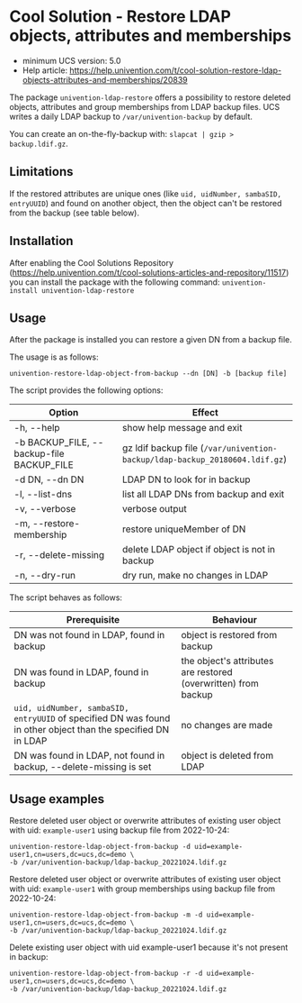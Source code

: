 # Cool Solution - Restore LDAP objects, attributes and memberships

* minimum UCS version: 5.0
* Help article: <https://help.univention.com/t/cool-solution-restore-ldap-objects-attributes-and-memberships/20839>

The package `univention-ldap-restore` offers a possibility to restore deleted objects, attributes and group memberships from LDAP backup files. UCS writes a daily LDAP backup to `/var/univention-backup` by default.

You can create an on-the-fly-backup with: `slapcat | gzip > backup.ldif.gz`.

## Limitations
If the restored attributes are unique ones (like `uid, uidNumber, sambaSID, entryUUID`) and found on another object, then the object can't be restored from the backup (see table below).

## Installation
After enabling the Cool Solutions Repository (<https://help.univention.com/t/cool-solutions-articles-and-repository/11517>)
 you can install the package with the following command:
`univention-install univention-ldap-restore`

## Usage
After the package is installed you can restore a given DN from a backup file.

The usage is as follows:

`univention-restore-ldap-object-from-backup --dn [DN] -b [backup file]`

The script provides the following options:

| Option                                    | Effect                                                                      |
| ----                                      | ----                                                                        |
| -h, --help                                | show help message and exit                                                  |
| -b BACKUP_FILE, --backup-file BACKUP_FILE | gz ldif backup file (`/var/univention-backup/ldap-backup_20180604.ldif.gz`) |
| -d DN, --dn DN                            | LDAP DN to look for in backup                                               |
| -l, --list-dns                            | list all LDAP DNs from backup and exit                                      |
| -v, --verbose                             | verbose output                                                              |
| -m, --restore-membership                  | restore uniqueMember of DN                                                  |
| -r, --delete-missing                      | delete LDAP object if object is not in backup                               |
| -n, --dry-run                             | dry run, make no changes in LDAP                                            |

The script behaves as follows:

| Prerequisite                                                                                                  | Behaviour                                                      |
| ---                                                                                                           | ---                                                            |
| DN was not found in LDAP, found in backup                                                                     | object is restored from backup                                 |
| DN was found in LDAP, found in backup                                                                         | the object's attributes are restored (overwritten) from backup |
| `uid, uidNumber, sambaSID, entryUUID` of specified DN was found in other object than the specified DN in LDAP | no changes are made                                            |
| DN was found in LDAP, not found in backup, --delete-missing is set                                            | object is deleted from LDAP                                    |

## Usage examples

Restore deleted user object or overwrite attributes of existing user object with uid:
`example-user1` using backup file from 2022-10-24:

```
univention-restore-ldap-object-from-backup -d uid=example-user1,cn=users,dc=ucs,dc=demo \
-b /var/univention-backup/ldap-backup_20221024.ldif.gz
```

Restore deleted user object or overwrite attributes of existing user object with uid:
`example-user1` with group memberships using backup file from 2022-10-24:

```
univention-restore-ldap-object-from-backup -m -d uid=example-user1,cn=users,dc=ucs,dc=demo \
-b /var/univention-backup/ldap-backup_20221024.ldif.gz
```

Delete existing user object with uid example-user1 because it's not present in backup:

```
univention-restore-ldap-object-from-backup -r -d uid=example-user1,cn=users,dc=ucs,dc=demo \
-b /var/univention-backup/ldap-backup_20221024.ldif.gz
```
